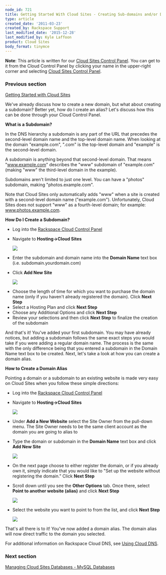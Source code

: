 ```yaml
---
node_id: 721
title: Getting Started With Cloud Sites - Creating Sub-domains and/or Domain Aliases
type: article
created_date: '2011-03-23'
created_by: Rackspace Support
last_modified_date: '2015-12-28'
last_modified_by: Kyle Laffoon
product: Cloud Sites
body_format: tinymce
---
```


**Note**: This article is written for our [Cloud Sites Control
Panel](https://manage.rackspacecloud.com/). You can get to it from the
Cloud Control Panel by clicking your name in the upper-right corner and
selecting [Cloud Sites Control
Panel](https://manage.rackspacecloud.com/).

### Previous section

[Getting Started with Cloud
Sites](/how-to/cloud-sites)



We've already discuss how to create a new domain, but what about
creating a subdomain? Better yet, how do I create an alias? Let's
discuss how this can be done through your Cloud Control Panel.

**What is a Subdomain?**

In the DNS hierarchy a subdomain is any part of the URL that precedes
the second-level domain name and the top-level domain name.  When
looking at the domain "example.com", ".com" is the top-level domain and
"example" is the second-level domain.

A subdomain is anything beyond that second-level domain.  That means
"www.example.com" describes the "www" subdomain of "example.com" (making
"www" the third-level domain in the example).

Subdomains aren't limited to just one level.  You can have a "photos"
subdomain, making "photos.example.com".

Note that Cloud Sites only automatically adds "www" when a site is
created with a second-level domain name ("example.com"). Unfortunately,
Cloud Sites does not support "www" as a fourth-level domain; for
example: www.photos.example.com.

**How Do I Create a Subdomain?**

<div>

-   Log into the [Rackspace Cloud Control
    Panel](http://manage.rackspacecloud.com)
-   Navigate to **Hosting-&gt;Cloud Sites**

    ![](http://c806394.r94.cf2.rackcdn.com/cloudsites.png)

<!-- -->

-   Enter the subdomain and domain name into the **Domain Name** text
    box (i.e. subdomain.yourdomain.com)
-   Click **Add New Site**

    ![](http://c806394.r94.cf2.rackcdn.com/addsubdomain.png)

<!-- -->

-   Choose the length of time for which you want to purchase the domain
    name (only if you haven't already registered the domain). Click
    **Next Step**
-   Select a Hosting Plan and click **Next Step**
-   Choose any Additional Options and click **Next Step**
-   Review your selections and then click **Next Step** to finalize the
    creation of the subdomain

And that's it! You've added your first subdomain. You may have already
notices, but adding a subdomain follows the same exact steps you would
take if you were adding a regular domain name. The process is the same
with the only difference being that you entered a subdomain in the
Domain Name text box to be created. Next, let's take a look at how you
can create a domain alias.



**How to Create a Domain Alias**

<div>

Pointing a domain or a subdomain to an existing website is made very
easy on Cloud Sites when you follow these simple directions:

-   Log into the [Rackspace Cloud Control
    Panel](http://manage.rackspacecloud.com)
-   Navigate to **Hosting-&gt;Cloud Sites**

    ![](http://c806394.r94.cf2.rackcdn.com/cloudsites.png)

<!-- -->

-   Under **Add a New Website** select the Site Owner from the
    pull-down menu. The Site Owner needs to be the same client account
    as the domain you are going to alias to
-   Type the domain or subdomain in the **Domain Name** text box and
    click **Add New Site**

    ![](http://c806394.r94.cf2.rackcdn.com/namesite.png)

<!-- -->

-   On the next page choose to either register the domain, or if you
    already own it, simply indicate that you would like to "Set up the
    website without registering the domain." Click **Next Step**
-   Scroll down until you see the **Other Options** tab. Once there,
    select **Point to another website (alias)** and click **Next Step**

    ![](http://c806394.r94.cf2.rackcdn.com/choosealias.png)

<!-- -->

-   Select the website you want to point to from the list, and click
    **Next Step**

    ![](http://c806394.r94.cf2.rackcdn.com/selectalias.png)

That's all there is to it! You've now added a domain alias. The domain
alias will now direct traffic to the domain you selected.

</div>

</div>

For additional information on Rackspace Cloud DNS, see [Using Cloud
DNS](/how-to/rackspace-cloud-dns).

### Next section

[Managing Cloud Sites Databases - MySQL
Databases](/how-to/rackspace-cloud-sites-essentials-mysql-databases)

